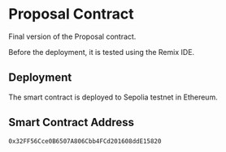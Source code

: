 # Proposal Contract

Final version of the Proposal contract.

Before the deployment, it is tested using the Remix IDE.



## Deployment 

The smart contract is deployed to Sepolia testnet in Ethereum.



## Smart Contract Address

```bash
0x32FF56Cce0B6507A806Cbb4FCd201608ddE15820
```
